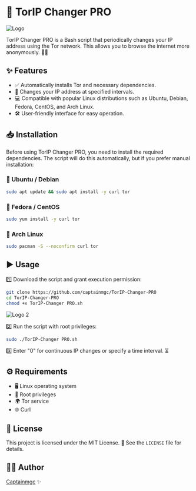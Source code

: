 # 🚀 TorIP Changer PRO
![Logo](https://blogger.googleusercontent.com/img/b/R29vZ2xl/AVvXsEjTWy4Ii17XtW1g1DBu7IyUIAkyAFmHcwKepN0BdZXr0VqiNm9OCKiod0MV911u5-QYqs3oZCJpNsovPiaIK4-9WHkfgLZrj6cbPZN1NgWPeX_fWQPC5TXzvpNaC5ZmMTqYT_Eddh1nj5t2m9lb_Y7Nescds279UpylrUT76-4OCl9xmylFNoXtRdraF6k/s16000/logo2.jpg)

TorIP Changer PRO is a Bash script that periodically changes your IP address using the Tor network. This allows you to browse the internet more anonymously. 🕵️‍♂️

## ✨ Features

- ✅ Automatically installs Tor and necessary dependencies.
- 🔄 Changes your IP address at specified intervals.
- 💻 Compatible with popular Linux distributions such as Ubuntu, Debian, Fedora, CentOS, and Arch Linux.
- 🛠 User-friendly interface for easy operation.

## 📥 Installation

Before using TorIP Changer PRO, you need to install the required dependencies. The script will do this automatically, but if you prefer manual installation:

### 🐧 Ubuntu / Debian
```bash
sudo apt update && sudo apt install -y curl tor
```

### 🎩 Fedora / CentOS
```bash
sudo yum install -y curl tor
```

### 🏹 Arch Linux
```bash
sudo pacman -S --noconfirm curl tor
```

## ▶️ Usage

1️⃣ Download the script and grant execution permission:
```bash
git clone https://github.com/captainmgc/TorIP-Changer-PRO
cd TorIP-Changer-PRO
chmod +x TorIP-Changer PRO.sh
```
![Logo 2](https://blogger.googleusercontent.com/img/b/R29vZ2xl/AVvXsEg86ddOrmPQLS3fc1GncVuZVTFMxF9z9zZflZahQWtRYQvbEzCHwl_iupNq5_XcREjX-adKDPJ0iZKm-lAHe-DBP41kOb3t83C51SUHHrs0pkycu2_pcSWcdENQOrW_tHTmzJpWoIDeRex9hjpBO69cqYMHph6US6gFYz1f62jP5OqNdta4iZ9EXeA41_E/s16000/bw1ho86.jpg)

2️⃣ Run the script with root privileges:
```bash
sudo ./TorIP-Changer PRO.sh
```

3️⃣ Enter "0" for continuous IP changes or specify a time interval. ⏳

## ⚙️ Requirements
- 🖥 Linux operating system
- 🔑 Root privileges
- 🌍 Tor service
- 🌐 Curl

## 📜 License
This project is licensed under the MIT License. 📄 See the `LICENSE` file for details.

## 👨‍💻 Author
[Captainmgc](https://github.com/captainmgc) ✨

